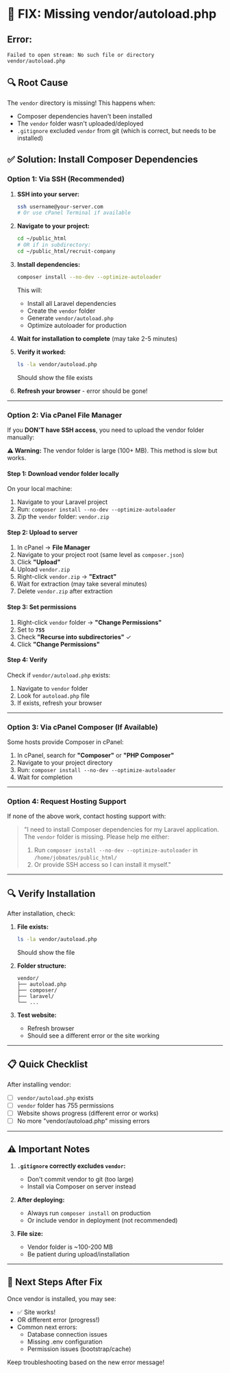 # 🚨 FIX: Missing vendor/autoload.php

## Error:
```
Failed to open stream: No such file or directory
vendor/autoload.php
```

## 🔍 Root Cause

The `vendor` directory is missing! This happens when:
- Composer dependencies haven't been installed
- The `vendor` folder wasn't uploaded/deployed
- `.gitignore` excluded `vendor` from git (which is correct, but needs to be installed)

## ✅ Solution: Install Composer Dependencies

### **Option 1: Via SSH (Recommended)**

1. **SSH into your server:**
   ```bash
   ssh username@your-server.com
   # Or use cPanel Terminal if available
   ```

2. **Navigate to your project:**
   ```bash
   cd ~/public_html
   # OR if in subdirectory:
   cd ~/public_html/recruit-company
   ```

3. **Install dependencies:**
   ```bash
   composer install --no-dev --optimize-autoloader
   ```

   This will:
   - Install all Laravel dependencies
   - Create the `vendor` folder
   - Generate `vendor/autoload.php`
   - Optimize autoloader for production

4. **Wait for installation to complete** (may take 2-5 minutes)

5. **Verify it worked:**
   ```bash
   ls -la vendor/autoload.php
   ```
   Should show the file exists

6. **Refresh your browser** - error should be gone!

---

### **Option 2: Via cPanel File Manager**

If you **DON'T have SSH access**, you need to upload the vendor folder manually:

**⚠️ Warning:** The vendor folder is large (100+ MB). This method is slow but works.

#### Step 1: Download vendor folder locally

On your local machine:
1. Navigate to your Laravel project
2. Run: `composer install --no-dev --optimize-autoloader`
3. Zip the `vendor` folder: `vendor.zip`

#### Step 2: Upload to server

1. In cPanel → **File Manager**
2. Navigate to your project root (same level as `composer.json`)
3. Click **"Upload"**
4. Upload `vendor.zip`
5. Right-click `vendor.zip` → **"Extract"**
6. Wait for extraction (may take several minutes)
7. Delete `vendor.zip` after extraction

#### Step 3: Set permissions

1. Right-click `vendor` folder → **"Change Permissions"**
2. Set to **`755`**
3. Check **"Recurse into subdirectories"** ✓
4. Click **"Change Permissions"**

#### Step 4: Verify

Check if `vendor/autoload.php` exists:
1. Navigate to `vendor` folder
2. Look for `autoload.php` file
3. If exists, refresh your browser

---

### **Option 3: Via cPanel Composer (If Available)**

Some hosts provide Composer in cPanel:

1. In cPanel, search for **"Composer"** or **"PHP Composer"**
2. Navigate to your project directory
3. Run: `composer install --no-dev --optimize-autoloader`
4. Wait for completion

---

### **Option 4: Request Hosting Support**

If none of the above work, contact hosting support with:

> "I need to install Composer dependencies for my Laravel application. The `vendor` folder is missing. Please help me either:
> 1. Run `composer install --no-dev --optimize-autoloader` in `/home/jobmates/public_html/`
> 2. Or provide SSH access so I can install it myself."

---

## 🔍 Verify Installation

After installation, check:

1. **File exists:**
   ```bash
   ls -la vendor/autoload.php
   ```
   Should show the file

2. **Folder structure:**
   ```
   vendor/
   ├── autoload.php
   ├── composer/
   ├── laravel/
   └── ...
   ```

3. **Test website:**
   - Refresh browser
   - Should see a different error or the site working

---

## 📋 Quick Checklist

After installing vendor:

- [ ] `vendor/autoload.php` exists
- [ ] `vendor` folder has 755 permissions
- [ ] Website shows progress (different error or works)
- [ ] No more "vendor/autoload.php" missing errors

---

## ⚠️ Important Notes

1. **`.gitignore` correctly excludes `vendor`:**
   - Don't commit vendor to git (too large)
   - Install via Composer on server instead

2. **After deploying:**
   - Always run `composer install` on production
   - Or include vendor in deployment (not recommended)

3. **File size:**
   - Vendor folder is ~100-200 MB
   - Be patient during upload/installation

---

## 🎯 Next Steps After Fix

Once vendor is installed, you may see:
- ✅ Site works!
- OR different error (progress!)
- Common next errors:
  - Database connection issues
  - Missing .env configuration
  - Permission issues (bootstrap/cache)

Keep troubleshooting based on the new error message!

